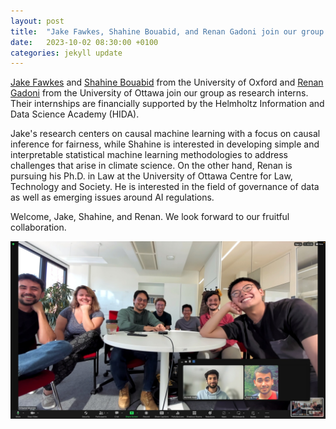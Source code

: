 ```yaml
---
layout: post
title:  "Jake Fawkes, Shahine Bouabid, and Renan Gadoni join our group as research interns"
date:   2023-10-02 08:30:00 +0100
categories: jekyll update
---
```

[Jake Fawkes](https://csml.stats.ox.ac.uk/people/fawkes/) and [Shahine Bouabid](https://shahineb.github.io/) from the University of Oxford and [Renan Gadoni](https://techlaw.uottawa.ca/people/gadoni-renan) from the University of Ottawa join our group as research interns. Their internships are financially supported by the Helmholtz Information and Data Science Academy (HIDA). 

Jake's research centers on causal machine learning with a focus on causal inference for fairness, while Shahine is interested in developing simple and interpretable statistical machine learning methodologies to address challenges that arise in climate science. On the other hand, Renan is pursuing his Ph.D. in Law at the University of Ottawa Centre for Law, Technology and Society. He is interested in the field of governance of data as well as emerging issues around AI regulations. 

Welcome, Jake, Shahine, and Renan. We look forward to our fruitful collaboration.

![RI group meeting](/assets/img/posts/ri-group-meeting-virtual.jpeg)
